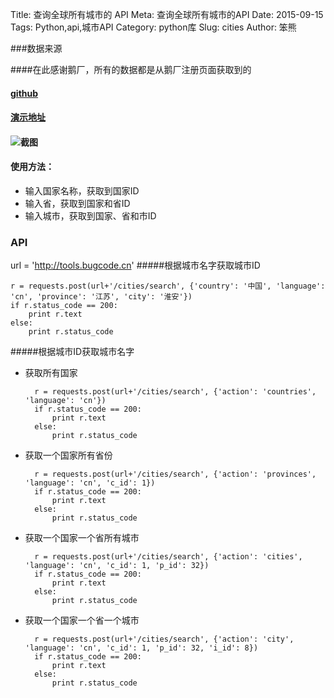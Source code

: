 Title: 查询全球所有城市的 API
Meta: 查询全球所有城市的API
Date: 2015-09-15
Tags: Python,api,城市API
Category: python库
Slug: cities
Author: 笨熊

###数据来源

####在此感谢鹅厂，所有的数据都是从鹅厂注册页面获取到的

#### [github](https://github.com/xiaochao/tools)
#### [演示地址](http://tools.bugcode.cn)
#### ![截图](http://7xlrq6.com1.z0.glb.clouddn.com/tools.png?attname=&e=1442249233&token=ylQC8EgbJjYVLBChocIRmkrAfslPi9tuwDU33kSF:4sBjITG6j1w8Z9jtlRvSdBB1KLg)
#### 使用方法：

* 输入国家名称，获取到国家ID
* 输入省，获取到国家和省ID
* 输入城市，获取到国家、省和市ID

### API

url = 'http://tools.bugcode.cn'
#####根据城市名字获取城市ID

    r = requests.post(url+'/cities/search', {'country': '中国', 'language': 'cn', 'province': '江苏', 'city': '淮安'})
    if r.status_code == 200:
        print r.text
    else:
        print r.status_code

#####根据城市ID获取城市名字
* 获取所有国家

        r = requests.post(url+'/cities/search', {'action': 'countries', 'language': 'cn'})
        if r.status_code == 200:
            print r.text
        else:
            print r.status_code
* 获取一个国家所有省份

        r = requests.post(url+'/cities/search', {'action': 'provinces', 'language': 'cn', 'c_id': 1})
        if r.status_code == 200:
            print r.text
        else:
            print r.status_code
            
* 获取一个国家一个省所有城市

        r = requests.post(url+'/cities/search', {'action': 'cities', 'language': 'cn', 'c_id': 1, 'p_id': 32})
        if r.status_code == 200:
            print r.text
        else:
            print r.status_code

* 获取一个国家一个省一个城市

        r = requests.post(url+'/cities/search', {'action': 'city', 'language': 'cn', 'c_id': 1, 'p_id': 32, 'i_id': 8})
        if r.status_code == 200:
            print r.text
        else:
            print r.status_code
